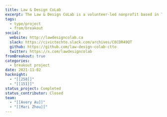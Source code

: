 ```yaml
---
title: Law & Design CoLab
excerpt: The Law & Design CoLab is a volunteer-led nonprofit based in Toronto. It conceived, scoped, and built digital products by engaging with legal experts and community stakeholders.
tags:
  - type/project
  - from/breakout
social:
  website: http://lawdesigncolab.ca
  slack: https://civictechto.slack.com/archives/C8CDR49QT
  github: https://github.com/law-design-colab-ctto
  twitter: https://x.com/lawdesigncolab
fromBreakout: true
categories:
  - breakout project
date: 2021-11-02
hacknight:
  - "[[258]]"
  - "[[151]]"
status_project: Completed
status_contributor: Closed
team:
  - "[[Avery Au]]"
  - "[[Mari Zhou]]"
---
```

